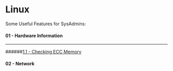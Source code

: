 # Linux

<p>Some Useful Features for SysAdmins:</p>

#### 01 - Hardware Information
***
######[1.1 - Checking ECC Memory](https://goo.gl/MjrJez)

#### 02 - Network


